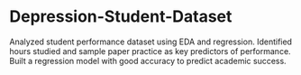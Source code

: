 # Depression-Student-Dataset
Analyzed student performance dataset using EDA and regression. Identified hours studied and sample paper practice as key predictors of performance. Built a regression model with good accuracy to predict academic success.
